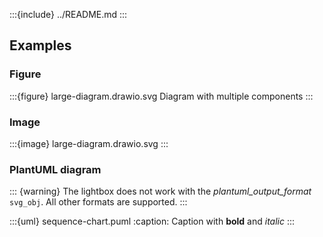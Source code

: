 <!-- markdownlint-disable MD041 -->

:::{include} ../README.md
:::

## Examples

### Figure

:::{figure} large-diagram.drawio.svg
Diagram with multiple components
:::

### Image

:::{image} large-diagram.drawio.svg
:::

### PlantUML diagram

::: {warning}
The lightbox does not work with the *plantuml_output_format* `svg_obj`. All other formats are supported.
:::

:::{uml} sequence-chart.puml
:caption: Caption with **bold** and *italic*
:::
